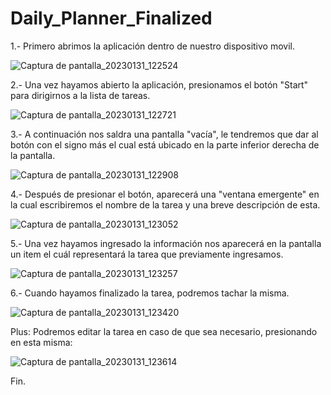 # Daily_Planner_Finalized
1.- Primero abrimos la aplicación dentro de nuestro dispositivo movil.

![Captura de pantalla_20230131_122524](https://user-images.githubusercontent.com/115562340/215673213-4e59b592-c599-4330-a5b2-2e8ef791eecd.png)

2.- Una vez hayamos abierto la aplicación, presionamos el botón "Start" para dirigirnos a la lista de tareas.

![Captura de pantalla_20230131_122721](https://user-images.githubusercontent.com/115562340/215673401-66d9b533-5415-4e19-a9ab-133ae2570560.png)

3.- A continuación nos saldra una pantalla "vacía", le tendremos que dar al botón con el signo más el cual está ubicado en la parte inferior derecha de la pantalla.

![Captura de pantalla_20230131_122908](https://user-images.githubusercontent.com/115562340/215673688-3cbf4850-1bce-45b6-8112-c83e19b91f08.png)

4.- Después de presionar el botón, aparecerá una "ventana emergente" en la cual escribiremos el nombre de la tarea y una breve descripción de esta.

![Captura de pantalla_20230131_123052](https://user-images.githubusercontent.com/115562340/215673997-b0062c42-7f6a-4504-93fd-f89ffb5e8ca3.png)

5.- Una vez hayamos ingresado la información nos aparecerá en la pantalla un item el cuál representará la tarea que previamente ingresamos.

![Captura de pantalla_20230131_123257](https://user-images.githubusercontent.com/115562340/215674258-69d53fe0-007f-43b9-888f-88392f6b4b76.png)

6.- Cuando hayamos finalizado la tarea, podremos tachar la misma.

![Captura de pantalla_20230131_123420](https://user-images.githubusercontent.com/115562340/215674466-50094f82-1ced-46e0-8d0e-4a27845e3b38.png)

Plus: Podremos editar la tarea en caso de que sea necesario, presionando en esta misma:

![Captura de pantalla_20230131_123614](https://user-images.githubusercontent.com/115562340/215674758-2fafa3a4-0542-45b9-aeeb-a7dd3d505b65.png)

Fin.
